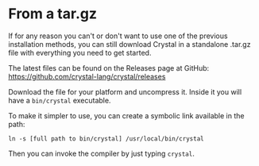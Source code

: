 # From a tar.gz

If for any reason you can't or don't want to use one of the previous installation methods, you can still download Crystal in a standalone .tar.gz file with everything you need to get started.

The latest files can be found on the Releases page at GitHub: https://github.com/crystal-lang/crystal/releases

Download the file for your platform and uncompress it. Inside it you will have a `bin/crystal` executable.

To make it simpler to use, you can create a symbolic link available in the path:

`ln -s [full path to bin/crystal] /usr/local/bin/crystal`

Then you can invoke the compiler by just typing `crystal`.

